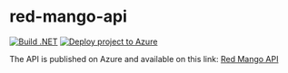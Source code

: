 # red-mango-api

[![Build .NET](https://github.com/Botche/red-mango-api/actions/workflows/dotnet.yml/badge.svg)](https://github.com/Botche/red-mango-api/actions/workflows/dotnet.yml)
[![Deploy project to Azure](https://github.com/Botche/red-mango-api/actions/workflows/azure-functions-app-dotnet.yml/badge.svg)](https://github.com/Botche/red-mango-api/actions/workflows/azure-functions-app-dotnet.yml)

The API is published on Azure and available on this link: [Red Mango API](https://redmangoapidotnet.azurewebsites.net/index.html)
